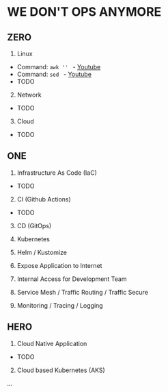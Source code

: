 # WE DON'T OPS ANYMORE

## ZERO

1. Linux

- Command: ```awk '' ``` - [Youtube](https://www.youtube.com/watch?v=9YOZmI-zWok&ab_channel=DistroTube)
- Command: ```sed ``` - [Youtube](https://www.youtube.com/watch?v=EACe7aiGczw&ab_channel=DistroTube)
- TODO
2. Network

- TODO

3. Cloud

- TODO

## ONE
1. Infrastructure As Code (IaC)

- TODO

2. CI (Github Actions) 

- TODO

3. CD (GitOps)

4. Kubernetes

5. Helm / Kustomize

6. Expose Application to Internet

7. Internal Access for Development Team

8. Service Mesh / Traffic Routing / Traffic Secure

9. Monitoring / Tracing / Logging

## HERO
1. Cloud Native Application

- TODO

2. Cloud based Kubernetes (AKS)

...
